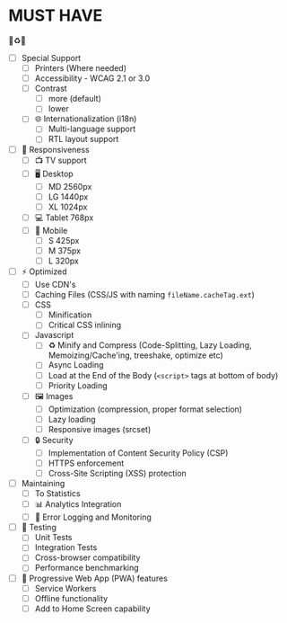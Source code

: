 # MUST HAVE

📏♻️🦄

- [ ] Special Support
  - [ ] Printers (Where needed)
  - [ ] Accessibility - WCAG 2.1 or 3.0
  - [ ] Contrast
    - [ ] more (default)
    - [ ] lower
  - [ ] 🌐 Internationalization (i18n)
    - [ ] Multi-language support
    - [ ] RTL layout support
- [ ] 📏 Responsiveness
  - [ ] 📺 TV support
  - [ ] 🖥️ Desktop
    - [ ] MD 2560px
    - [ ] LG 1440px
    - [ ] XL 1024px
  - [ ] 💻 Tablet 768px
  - [ ] 📱 Mobile
    - [ ] S 425px
    - [ ] M 375px
    - [ ] L 320px
- [ ] ⚡ Optimized
  - [ ] Use CDN's
  - [ ] Caching Files (CSS/JS with naming `fileName.cacheTag.ext`)
  - [ ] CSS
    - [ ] Minification
    - [ ] Critical CSS inlining
  - [ ] Javascript
    - [ ] ♻️ Minify and Compress (Code-Splitting, Lazy Loading, Memoizing/Cache'ing, treeshake, optimize etc)
    - [ ] Async Loading
    - [ ] Load at the End of the Body (`<script>` tags at bottom of body)
    - [ ] Priority Loading
  - [ ] 🖼️ Images
    - [ ] Optimization (compression, proper format selection)
    - [ ] Lazy loading
    - [ ] Responsive images (srcset)
  - [ ] 🔒 Security
    - [ ] Implementation of Content Security Policy (CSP)
    - [ ] HTTPS enforcement
    - [ ] Cross-Site Scripting (XSS) protection
- [ ] Maintaining
  - [ ] To Statistics
  - [ ] 📊 Analytics Integration
  - [ ] 🐛 Error Logging and Monitoring
- [ ] 🧪 Testing
  - [ ] Unit Tests
  - [ ] Integration Tests
  - [ ] Cross-browser compatibility
  - [ ] Performance benchmarking
- [ ] 📱 Progressive Web App (PWA) features
  - [ ] Service Workers
  - [ ] Offline functionality
  - [ ] Add to Home Screen capability
